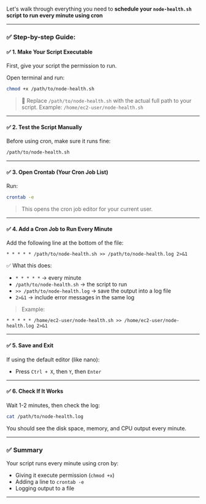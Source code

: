  Let's walk through everything you need to **schedule your `node-health.sh` script to run every minute using cron**

---

### ✅ Step-by-step Guide:

#### ✅ 1. **Make Your Script Executable**

First, give your script the permission to run.

Open terminal and run:

```bash
chmod +x /path/to/node-health.sh
```

> 🔁 Replace `/path/to/node-health.sh` with the actual full path to your script.
> Example: `/home/ec2-user/node-health.sh`

---

#### ✅ 2. **Test the Script Manually**

Before using cron, make sure it runs fine:

```bash
/path/to/node-health.sh
```

---

#### ✅ 3. **Open Crontab (Your Cron Job List)**

Run:

```bash
crontab -e
```

> This opens the cron job editor for your current user.

---

#### ✅ 4. **Add a Cron Job to Run Every Minute**

Add the following line at the bottom of the file:

```cron
* * * * * /path/to/node-health.sh >> /path/to/node-health.log 2>&1
```

✅ What this does:

* `* * * * *` → every minute
* `/path/to/node-health.sh` → the script to run
* `>> /path/to/node-health.log` → save the output into a log file
* `2>&1` → include error messages in the same log

> Example:

```cron
* * * * * /home/ec2-user/node-health.sh >> /home/ec2-user/node-health.log 2>&1
```

---

#### ✅ 5. **Save and Exit**

If using the default editor (like nano):

* Press `Ctrl + X`, then `Y`, then `Enter`

---

#### ✅ 6. **Check If It Works**

Wait 1-2 minutes, then check the log:

```bash
cat /path/to/node-health.log
```

You should see the disk space, memory, and CPU output every minute.

---

### ✅ Summary

Your script runs every minute using cron by:

* Giving it execute permission (`chmod +x`)
* Adding a line to `crontab -e`
* Logging output to a file

---

